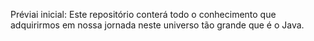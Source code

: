 Préviai inicial:
Este repositório conterá todo o conhecimento que adquirirmos em nossa jornada neste universo tão grande que é o Java. 

